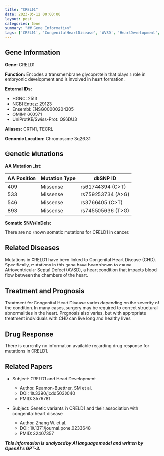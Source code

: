 ```yaml
---
title: "CRELD1"
date: 2023-05-12 00:00:00
layout: post
categories: Gene
summary: "## Gene Information"
tags: ['CRELD1', 'CongenitalHeartDisease', 'AVSD', 'HeartDevelopment', 'GeneticMutations', 'Treatment', 'Prognosis', 'DrugResponse']
---
```


## Gene Information

**Gene:** CRELD1

**Function:** Encodes a transmembrane glycoprotein that plays a role in embryonic development and is involved in heart formation.

**External IDs:** 
- HGNC: 2513
- NCBI Entrez: 29123
- Ensembl: ENSG00000204305
- OMIM: 608371
- UniProtKB/Swiss-Prot: Q96DU3

**Aliases:** CRTN1, TECRL

**Genomic Location:** Chromosome 3q26.31

## Genetic Mutations

**AA Mutation List:**

| AA Position | Mutation Type | dbSNP ID |
|-------------|---------------|----------|
| 409         | Missense      | rs61744394 (C>T)  |
| 533         | Missense      | rs759253734 (A>G) |
| 546         | Missense      | rs3766405 (C>T)   |
| 893         | Missense      | rs745505636 (T>G) |

**Somatic SNVs/InDels:**

There are no known somatic mutations for CRELD1 in cancer.

## Related Diseases

Mutations in CRELD1 have been linked to Congenital Heart Disease (CHD). Specifically, mutations in this gene have been shown to cause Atrioventricular Septal Defect (AVSD), a heart condition that impacts blood flow between the chambers of the heart.

## Treatment and Prognosis

Treatment for Congenital Heart Disease varies depending on the severity of the condition. In many cases, surgery may be required to correct structural abnormalities in the heart. Prognosis also varies, but with appropriate treatment individuals with CHD can live long and healthy lives.

## Drug Response

There is currently no information available regarding drug response for mutations in CRELD1.

## Related Papers

- Subject: CRELD1 and Heart Development
  * Author: Reamon-Buettner, SM et al.
  * DOI: 10.3390/jcdd5030040
  * PMID: 3576781

- Subject: Genetic variants in CRELD1 and their association with congenital heart disease
  * Author: Zhang W. et al.
  * DOI: 10.1371/journal.pone.0233648
  * PMID: 32407357

**_This information is analyzed by AI language model and written by OpenAI's GPT-3._**